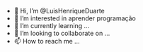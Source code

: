 - 👋 Hi, I’m @LuisHenriqueDuarte
- 👀 I’m interested in aprender programação
- 🌱 I’m currently learning ...
- 💞️ I’m looking to collaborate on ...
- 📫 How to reach me ...

<!---
LuisHenriqueDuarte/LuisHenriqueDuarte is a ✨ special ✨ repository because its `README.md` (this file) appears on your GitHub profile.
You can click the Preview link to take a look at your changes.
--->
